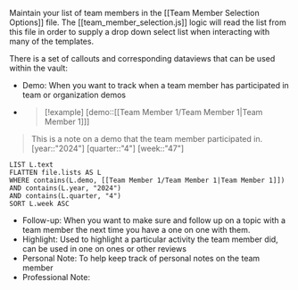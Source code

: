 
Maintain your list of team members in the [[Team Member Selection Options]] file. The [[team_member_selection.js]] logic will read the list from this file in order to supply a drop down select list when interacting with many of the templates.

There is a set of callouts and corresponding dataviews that can be used within the vault:
- Demo: When you want to track when a team member has participated in team or organization demos

 - > [!example] [demo::[[Team Member 1/Team Member 1|Team Member 1]]] 
> This is a note on a demo that the team member participated in.
> [year::"2024"] [quarter::"4"] [week::"47"]

```dataview
LIST L.text
FLATTEN file.lists AS L
WHERE contains(L.demo, [[Team Member 1/Team Member 1|Team Member 1]])
AND contains(L.year, "2024")
AND contains(L.quarter, "4")
SORT L.week ASC
```

- Follow-up: When you want to make sure and follow up on a topic with a team member the next time you have a one on one with them.
- Highlight: Used to highlight a particular activity the team member did, can be used in one on ones or other reviews
- Personal Note: To help keep track of personal notes on the team member
- Professional Note: 
